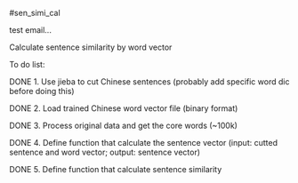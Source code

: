 #sen_simi_cal

test email...

Calculate sentence similarity by word vector

To do list:

DONE 1. Use jieba to cut Chinese sentences (probably add specific word dic before doing this)

DONE 2. Load trained Chinese word vector file (binary format)

DONE 3. Process original data and get the core words (~100k)

DONE 4. Define function that calculate the sentence vector (input: cutted sentence and word vector; output: sentence vector)

DONE 5. Define function that calculate sentence similarity

